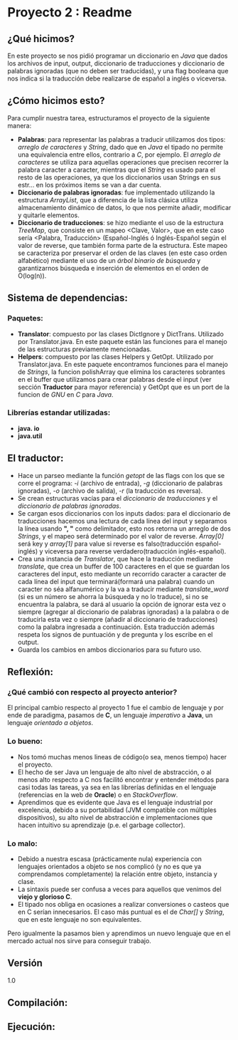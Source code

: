 
# Proyecto 2 : Readme


## ¿Qué hicimos?
En este proyecto se nos pidió programar un diccionario en *Java* que dados los archivos de input, output, diccionario de traducciones y diccionario de palabras ignoradas (que no deben ser traducidas), y una flag booleana que nos indica si la traducción debe realizarse de español a inglés o viceversa.

## ¿Cómo hicimos esto?
Para cumplir nuestra tarea, estructuramos el proyecto de la siguiente manera:

* **Palabras**: para representar las palabras a traducir utilizamos dos tipos: *arreglo de caracteres* y *String*, dado que en *Java* el tipado no permite una equivalencia entre ellos, contrario a *C*, por ejemplo. El *arreglo de caracteres* se utiliza para aquellas operaciones que precisen recorrer la palabra caracter a caracter, mientras que el *String* es usado para el resto de las operaciones, ya que los diccionarios usan Strings en sus estr... en los próximos items se van a dar cuenta.
* **Diccionario de palabras ignoradas**: fue implementado utilizando la estructura *ArrayList*, que a diferencia de la lista clásica utiliza almacenamiento dinámico de datos, lo que nos permite añadir, modificar y quitarle elementos.
* **Diccionario de traducciones**: se hizo mediante el uso de la estructura *TreeMap*, que consiste en un mapeo <Clave, Valor>, que en este caso sería <Palabra, Traducción> (Español-Inglés ó Inglés-Español según el valor de reverse, que también forma parte de la estructura. Este mapeo se caracteriza por preservar el orden de las claves (en este caso orden alfabético) mediante el uso de un *árbol binario de búsqueda* y garantizarnos búsqueda e inserción de elementos en el orden de O(log(n)).

## Sistema de dependencias:

### Paquetes:
* **Translator**: compuesto por las clases DictIgnore y DictTrans. Utilizado por Translator.java. En este paquete están las funciones para el manejo de las estructuras previamente mencionadas.
* **Helpers**: compuesto por las clases Helpers y GetOpt. Utilizado por Translator.java. En este paquete encontramos funciones para el manejo de *Strings*, la funcion polishArray que elimina los caracteres sobrantes en el buffer que utilizamos para crear palabras desde el input (ver sección **Traductor** para mayor referencia) y GetOpt que es un port de la funcion de *GNU* en *C* para *Java*.
### Librerías estandar utilizadas:
* **java. io**
* **java.util**

## El traductor:
* Hace un parseo mediante la función *getopt* de las flags con los que se corre el programa: 
 *-i* (archivo de entrada), *-g* (diccionario de palabras ignoradas), *-o* (archivo de salida), *-r* (la traducción es reversa).
* Se crean estructuras vacías para el *diccionario de traducciones* y el *diccionario de palabras ignoradas*.
* Se cargan esos diccionarios con los inputs dados: para el diccionario de traducciones hacemos una lectura de cada línea del input y separamos la línea usando **", "** como delimitador, esto nos retorna un arreglo de dos *Strings*, y el mapeo será determinado por el valor de reverse. *Array[0]* será key y *array[1]* para value si reverse es falso(traducción español-inglés) y viceversa para reverse verdadero(traducción inglés-español).
* Crea una instancia de *Translator*, que hace la traducción mediante *translate*, que crea un buffer de 100 caracteres en el que se guardan los caracteres del input, esto mediante un recorrido caracter a caracter de cada línea del input que terminará(formará una palabra) cuando un caracter no séa alfanumérico y la va a traducir mediante *translate_word* (si es un número se ahorra la búsqueda y no lo traduce), si no se encuentra la palabra, se dará al usuario la opción de ignorar esta vez o siempre (agregar al diccionario de palabras ignoradas) a la palabra o de traducirla esta vez o siempre (añadir al diccionario de traducciones) como la palabra ingresada a continuación. Esta traducción además respeta los signos de puntuación y de pregunta y los escribe en el output.
* Guarda los cambios en ambos diccionarios para su futuro uso.

## Reflexión:

### ¿Qué cambió con respecto al proyecto anterior?
El principal cambio respecto al proyecto 1 fue el cambio de lenguaje y por ende de paradigma, pasamos de **C**, un lenguaje *imperativo* a **Java**, un lenguaje *orientado a objetos*.
### Lo bueno:
* Nos tomó muchas menos lineas de código(o sea, menos tiempo)  hacer el proyecto.
* El hecho de ser Java un lenguaje de alto nivel de abstracción, o al menos alto respecto a C nos facilitó encontrar y entender métodos para casi todas las tareas, ya sea en las librerías definidas en el lenguaje (referencias en la web de **Oracle**) o en *StackOverflow*.
* Aprendimos que es evidente que Java es el lenguaje industrial por excelencia, debido a su portabilidad (JVM compatible con múltiples dispositivos), su alto nivel de abstracción e implementaciones que hacen intuitivo su aprendizaje (p.e. el garbage collector).

### Lo malo:
* Debido a nuestra escasa (prácticamente nula) experiencia con lenguajes orientados a objeto se nos complicó (y no es que ya comprendamos completamente) la relación entre objeto, instancia y clase.
* La sintaxis puede ser confusa a veces para aquellos que venimos del **viejo y glorioso C**.
* El tipado nos obliga en ocasiones a realizar conversiones o casteos que en C serían innecesarios. El caso más puntual es el de *Char[]* y *String*, que en este lenguaje no son equivalentes.

Pero igualmente la pasamos bien y aprendimos un nuevo lenguaje que en el mercado actual nos sirve para conseguir trabajo.

## Versión
1.0

## Compilación:


## Ejecución:
